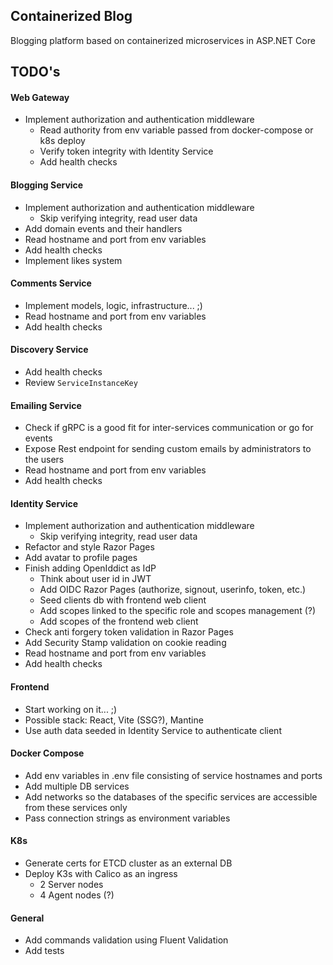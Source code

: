 ## Containerized Blog

Blogging platform based on containerized microservices in ASP.NET Core

## TODO's

#### Web Gateway

- Implement authorization and authentication middleware
  - Read authority from env variable passed from docker-compose or k8s deploy
  - Verify token integrity with Identity Service
  - Add health checks

#### Blogging Service

- Implement authorization and authentication middleware
  - Skip verifying integrity, read user data
- Add domain events and their handlers
- Read hostname and port from env variables
- Add health checks
- Implement likes system

#### Comments Service

- Implement models, logic, infrastructure... ;)
- Read hostname and port from env variables
- Add health checks

#### Discovery Service

- Add health checks
- Review `ServiceInstanceKey`

#### Emailing Service

- Check if gRPC is a good fit for inter-services communication or go for events
- Expose Rest endpoint for sending custom emails by administrators to the users
- Read hostname and port from env variables
- Add health checks

#### Identity Service

- Implement authorization and authentication middleware
  - Skip verifying integrity, read user data
- Refactor and style Razor Pages
- Add avatar to profile pages
- Finish adding OpenIddict as IdP
  - Think about user id in JWT
  - Add OIDC Razor Pages (authorize, signout, userinfo, token, etc.)
  - Seed clients db with frontend web client
  - Add scopes linked to the specific role and scopes management (?)
  - Add scopes of the frontend web client
- Check anti forgery token validation in Razor Pages
- Add Security Stamp validation on cookie reading
- Read hostname and port from env variables
- Add health checks

#### Frontend

- Start working on it... ;)
- Possible stack: React, Vite (SSG?), Mantine
- Use auth data seeded in Identity Service to authenticate client

#### Docker Compose

- Add env variables in .env file consisting of service hostnames and ports
- Add multiple DB services
- Add networks so the databases of the specific services are accessible from these services only
- Pass connection strings as environment variables

#### K8s

- Generate certs for ETCD cluster as an external DB
- Deploy K3s with Calico as an ingress
  - 2 Server nodes
  - 4 Agent nodes (?)

#### General

- Add commands validation using Fluent Validation
- Add tests

